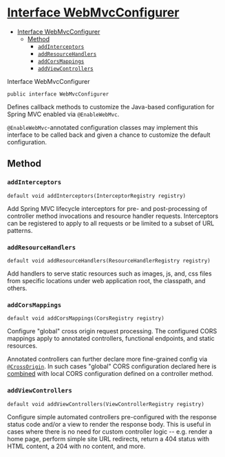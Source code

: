 # [Interface WebMvcConfigurer](https://docs.spring.io/spring-framework/docs/current/javadoc-api/org/springframework/web/servlet/config/annotation/WebMvcConfigurer.html)

- [Interface WebMvcConfigurer](#interface-webmvcconfigurer)
  - [Method](#method)
    - [`addInterceptors`](#addinterceptors)
    - [`addResourceHandlers`](#addresourcehandlers)
    - [`addCorsMappings`](#addcorsmappings)
    - [`addViewControllers`](#addviewcontrollers)

Interface WebMvcConfigurer

    public interface WebMvcConfigurer

Defines callback methods to customize the Java-based configuration for Spring MVC enabled via `@EnableWebMvc`.

`@EnableWebMvc`-annotated configuration classes may implement this interface to be called back and given a chance to customize the default configuration.

## Method

### `addInterceptors`

    default void addInterceptors(InterceptorRegistry registry)

Add Spring MVC lifecycle interceptors for pre- and post-processing of controller method invocations and resource handler requests. Interceptors can be registered to apply to all requests or be limited to a subset of URL patterns.

### `addResourceHandlers`

    default void addResourceHandlers(ResourceHandlerRegistry registry)

Add handlers to serve static resources such as images, js, and, css files from specific locations under web application root, the classpath, and others.

### `addCorsMappings`

    default void addCorsMappings(CorsRegistry registry)

Configure "global" cross origin request processing. The configured CORS mappings apply to annotated controllers, functional endpoints, and static resources.

Annotated controllers can further declare more fine-grained config via [`@CrossOrigin`](https://docs.spring.io/spring-framework/docs/current/javadoc-api/org/springframework/web/bind/annotation/CrossOrigin.html). In such cases "global" CORS configuration declared here is [combined](https://docs.spring.io/spring-framework/docs/current/javadoc-api/org/springframework/web/cors/CorsConfiguration.html#combine-org.springframework.web.cors.CorsConfiguration-) with local CORS configuration defined on a controller method.

### `addViewControllers`

    default void addViewControllers(ViewControllerRegistry registry)

Configure simple automated controllers pre-configured with the response status code and/or a view to render the response body. This is useful in cases where there is no need for custom controller logic -- e.g. render a home page, perform simple site URL redirects, return a 404 status with HTML content, a 204 with no content, and more.





